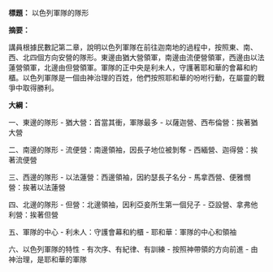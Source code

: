 **標題：** 以色列軍隊的隊形

**摘要：**

講員根據民數記第二章，說明以色列軍隊在前往迦南地的過程中，按照東、南、西、北四個方向安營的隊形。東邊由猶大營領軍，南邊由流便營領軍，西邊由以法蓮營領軍，北邊由但營領軍。軍隊的正中央是利未人，守護著耶和華的會幕和約櫃。以色列軍隊是一個由神治理的百姓，他們按照耶和華的吩咐行動，在屬靈的戰爭中取得勝利。

**大綱：**

一、東邊的隊形
    - 猶大營：首當其衝，軍隊最多
    - 以薩迦營、西布倫營：挨著猶大營

二、南邊的隊形
    - 流便營：南邊領袖，因長子地位被剝奪
    - 西緬營、迦得營：挨著流便營

三、西邊的隊形
    - 以法蓮營：西邊領袖，因約瑟長子名分
    - 馬拿西營、便雅憫營：挨著以法蓮營

四、北邊的隊形
    - 但營：北邊領袖，因利亞妾所生第一個兒子
    - 亞設營、拿弗他利營：挨著但營

五、軍隊的中心
    - 利未人：守護會幕和約櫃
    - 耶和華：軍隊的中心和領袖

六、以色列軍隊的特性
    - 有次序、有紀律、有訓練
    - 按照神帶領的方向前進
    - 由神治理，是耶和華的軍隊